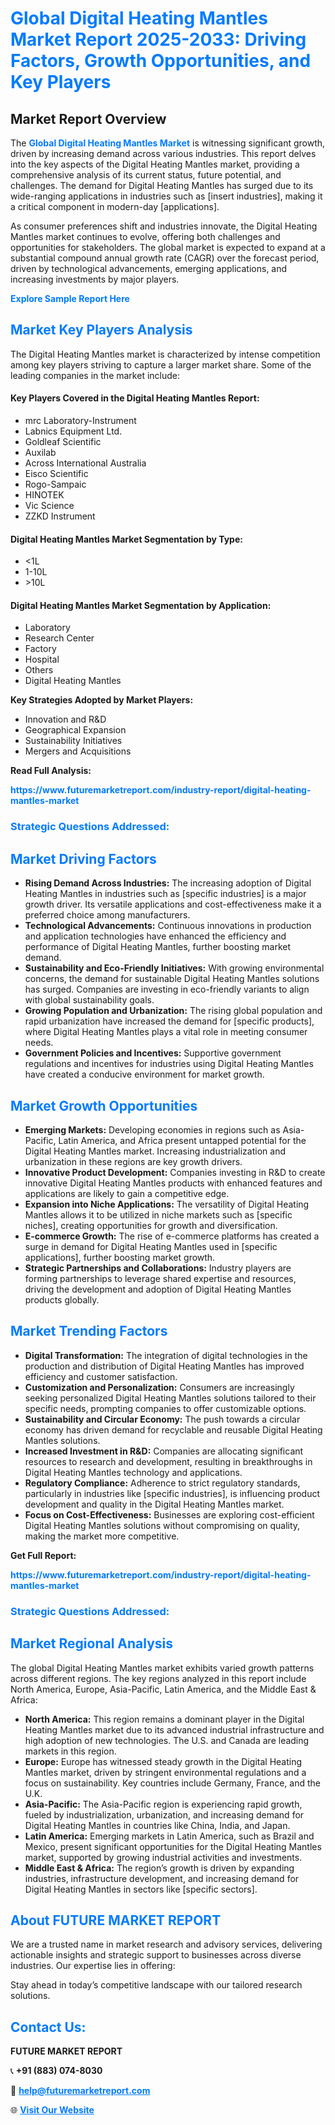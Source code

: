 <h1 style="color: #007BFF;">Global Digital Heating Mantles Market Report 2025-2033: Driving Factors, Growth Opportunities, and Key Players</h1>

<section id="overview">
<h2>Market Report Overview</h2>
<p>The <a href="https://www.futuremarketreport.com/industry-report/digital-heating-mantles-market" style="color: #007BFF; text-decoration: none;"><strong>Global Digital Heating Mantles Market</strong></a> is witnessing significant growth, driven by increasing demand across various industries. This report delves into the key aspects of the Digital Heating Mantles market, providing a comprehensive analysis of its current status, future potential, and challenges. The demand for Digital Heating Mantles has surged due to its wide-ranging applications in industries such as [insert industries], making it a critical component in modern-day [applications].</p>
<p>As consumer preferences shift and industries innovate, the Digital Heating Mantles market continues to evolve, offering both challenges and opportunities for stakeholders. The global market is expected to expand at a substantial compound annual growth rate (CAGR) over the forecast period, driven by technological advancements, emerging applications, and increasing investments by major players.</p>
</section>

<section id="overview">
<p><a href="https://www.futuremarketreport.com/request-sample/reportId=124126" style="color: #007BFF; text-decoration: none;"><strong>Explore Sample Report Here</strong></a></p>
</section>

<section id="key-players">
<h2 style="color: #007BFF;">Market Key Players Analysis</h2>
<p>The Digital Heating Mantles market is characterized by intense competition among key players striving to capture a larger market share. Some of the leading companies in the market include:</p>
<h4>Key Players Covered in the Digital Heating Mantles Report:</h4>
<ul><li>mrc Laboratory-Instrument</li><li>Labnics Equipment Ltd.</li><li>Goldleaf Scientific</li><li>Auxilab</li><li>Across International Australia</li><li>Eisco Scientific</li><li>Rogo-Sampaic</li><li>HINOTEK</li><li>Vic Science</li><li>ZZKD Instrument</li></ul>
<h4>Digital Heating Mantles Market Segmentation by Type:</h4>
<ul><li>&lt;1L</li><li>1-10L</li><li>&gt;10L</li></ul>

<h4>Digital Heating Mantles Market Segmentation by Application:</h4>
<ul><li>Laboratory</li><li>Research Center</li><li>Factory</li><li>Hospital</li><li>Others</li><li>Digital Heating Mantles</li></ul>
<p><strong>Key Strategies Adopted by Market Players:</strong></p>
<ul>
<li>Innovation and R&D</li>
<li>Geographical Expansion</li>
<li>Sustainability Initiatives</li>
<li>Mergers and Acquisitions</li>
</ul>
</section>

<section>
<p><strong>Read Full Analysis: </strong></p><a href="https://www.futuremarketreport.com/industry-report/digital-heating-mantles-market" style="color: #007BFF; text-decoration: none;"><strong>https://www.futuremarketreport.com/industry-report/digital-heating-mantles-market</strong></a>
<h3 style="color: #007BFF;">Strategic Questions Addressed:</h3>
</section>

<section id="driving-factors">
<h2 style="color: #007BFF;">Market Driving Factors</h2>
<ul>
<li><strong>Rising Demand Across Industries:</strong> The increasing adoption of Digital Heating Mantles in industries such as [specific industries] is a major growth driver. Its versatile applications and cost-effectiveness make it a preferred choice among manufacturers.</li>
<li><strong>Technological Advancements:</strong> Continuous innovations in production and application technologies have enhanced the efficiency and performance of Digital Heating Mantles, further boosting market demand.</li>
<li><strong>Sustainability and Eco-Friendly Initiatives:</strong> With growing environmental concerns, the demand for sustainable Digital Heating Mantles solutions has surged. Companies are investing in eco-friendly variants to align with global sustainability goals.</li>
<li><strong>Growing Population and Urbanization:</strong> The rising global population and rapid urbanization have increased the demand for [specific products], where Digital Heating Mantles plays a vital role in meeting consumer needs.</li>
<li><strong>Government Policies and Incentives:</strong> Supportive government regulations and incentives for industries using Digital Heating Mantles have created a conducive environment for market growth.</li>
</ul>
</section>

<section id="growth-opportunities">
<h2 style="color: #007BFF;">Market Growth Opportunities</h2>
<ul>
<li><strong>Emerging Markets:</strong> Developing economies in regions such as Asia-Pacific, Latin America, and Africa present untapped potential for the Digital Heating Mantles market. Increasing industrialization and urbanization in these regions are key growth drivers.</li>
<li><strong>Innovative Product Development:</strong> Companies investing in R&D to create innovative Digital Heating Mantles products with enhanced features and applications are likely to gain a competitive edge.</li>
<li><strong>Expansion into Niche Applications:</strong> The versatility of Digital Heating Mantles allows it to be utilized in niche markets such as [specific niches], creating opportunities for growth and diversification.</li>
<li><strong>E-commerce Growth:</strong> The rise of e-commerce platforms has created a surge in demand for Digital Heating Mantles used in [specific applications], further boosting market growth.</li>
<li><strong>Strategic Partnerships and Collaborations:</strong> Industry players are forming partnerships to leverage shared expertise and resources, driving the development and adoption of Digital Heating Mantles products globally.</li>
</ul>
</section>

<section id="trending-factors">
<h2 style="color: #007BFF;">Market Trending Factors</h2>
<ul>
<li><strong>Digital Transformation:</strong> The integration of digital technologies in the production and distribution of Digital Heating Mantles has improved efficiency and customer satisfaction.</li>
<li><strong>Customization and Personalization:</strong> Consumers are increasingly seeking personalized Digital Heating Mantles solutions tailored to their specific needs, prompting companies to offer customizable options.</li>
<li><strong>Sustainability and Circular Economy:</strong> The push towards a circular economy has driven demand for recyclable and reusable Digital Heating Mantles solutions.</li>
<li><strong>Increased Investment in R&D:</strong> Companies are allocating significant resources to research and development, resulting in breakthroughs in Digital Heating Mantles technology and applications.</li>
<li><strong>Regulatory Compliance:</strong> Adherence to strict regulatory standards, particularly in industries like [specific industries], is influencing product development and quality in the Digital Heating Mantles market.</li>
<li><strong>Focus on Cost-Effectiveness:</strong> Businesses are exploring cost-efficient Digital Heating Mantles solutions without compromising on quality, making the market more competitive.</li>
</ul>
</section>

<section>
<p><strong>Get Full Report: </strong></p><a href="https://www.futuremarketreport.com/industry-report/digital-heating-mantles-market" style="color: #007BFF; text-decoration: none;"><strong>https://www.futuremarketreport.com/industry-report/digital-heating-mantles-market</strong></a>
<h3 style="color: #007BFF;">Strategic Questions Addressed:</h3>
</section>


<section id="regional-analysis">
<h2 style="color: #007BFF;">Market Regional Analysis</h2>
<p>The global Digital Heating Mantles market exhibits varied growth patterns across different regions. The key regions analyzed in this report include North America, Europe, Asia-Pacific, Latin America, and the Middle East & Africa:</p>
<ul>
<li><strong>North America:</strong> This region remains a dominant player in the Digital Heating Mantles market due to its advanced industrial infrastructure and high adoption of new technologies. The U.S. and Canada are leading markets in this region.</li>
<li><strong>Europe:</strong> Europe has witnessed steady growth in the Digital Heating Mantles market, driven by stringent environmental regulations and a focus on sustainability. Key countries include Germany, France, and the U.K.</li>
<li><strong>Asia-Pacific:</strong> The Asia-Pacific region is experiencing rapid growth, fueled by industrialization, urbanization, and increasing demand for Digital Heating Mantles in countries like China, India, and Japan.</li>
<li><strong>Latin America:</strong> Emerging markets in Latin America, such as Brazil and Mexico, present significant opportunities for the Digital Heating Mantles market, supported by growing industrial activities and investments.</li>
<li><strong>Middle East & Africa:</strong> The region’s growth is driven by expanding industries, infrastructure development, and increasing demand for Digital Heating Mantles in sectors like [specific sectors].</li>
</ul>
</section>

<footer>
<h2 style="color: #007BFF;">About FUTURE MARKET REPORT</h2>
<p>We are a trusted name in market research and advisory services, delivering actionable insights and strategic support to businesses across diverse industries. Our expertise lies in offering:</p>

<p>Stay ahead in today’s competitive landscape with our tailored research solutions.</p>

<h2 style="color: #007BFF;">Contact Us:</h2>
<p><strong>FUTURE MARKET REPORT</strong></p>
<p>📞 <strong>+91 (883) 074-8030</strong></p>
<p>📧 <strong><a href="mailto:help@futuremarketreport.com" style="color: #007BFF;">help@futuremarketreport.com</a></strong></p>
<p>🌐 <strong><a href="https://www.futuremarketreport.com/" style="color: #007BFF;">Visit Our Website</a></strong></p>
</footer>